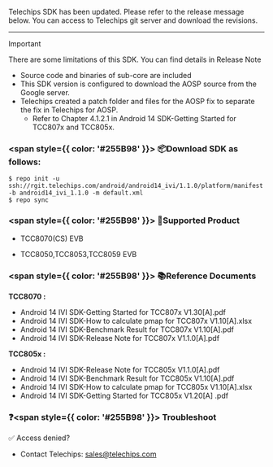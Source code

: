 Telechips SDK has been updated.
Please refer to the release message below.
You can access to Telechips git server and download the revisions.

------

> [!IMPORTANT]
>
> There are some limitations of this SDK. You can find details in Release Note
>
> - Source code and binaries of sub-core are included
> - This SDK version is configured to download the AOSP source from the Google server.
> - Telechips created a patch folder and files for the AOSP fix to separate the fix in Telechips for AOSP. 
>   - Refer to Chapter 4.1.2.1 in Android 14 SDK-Getting Started for TCC807x and TCC805x.



### <span style={{ color: '#255B98' }}>  **📦Download SDK as follows:**</span>

```
$ repo init -u ssh://rgit.telechips.com/android/android14_ivi/1.1.0/platform/manifest -b android14_ivi_1.1.0 -m default.xml
$ repo sync
```



### <span style={{ color: '#255B98' }}>  **🧩Supported Product**</span>

- TCC8070(CS) EVB

- TCC8050,TCC8053,TCC8059 EVB



### <span style={{ color: '#255B98' }}>  **📚Reference Documents**</span>

 **TCC8070 :**

- Android 14 IVI SDK-Getting Started for TCC807x V1.30[A].pdf
- Android 14 IVI SDK-How to calculate pmap for TCC807x V1.10[A].xlsx
- Android 14 IVI SDK-Benchmark Result for TCC807x V1.10[A].pdf
- Android 14 IVI SDK-Release Note for TCC807x V1.1.0[A].pdf

 **TCC805x :**

- Android 14 IVI SDK-Release Note for TCC805x V1.1.0[A].pdf
- Android 14 IVI SDK-Benchmark Result for TCC805x V1.10[A].pdf
- Android 14 IVI SDK-How to calculate pmap for TCC805x V1.10[A].xlsx
- Android 14 IVI SDK-Getting Started for TCC805x V1.20[A] .pdf



### ❓<span style={{ color: '#255B98' }}>  **Troubleshoot** </span>

✅ Access denied?
  -   Contact Telechips: sales@telechips.com

